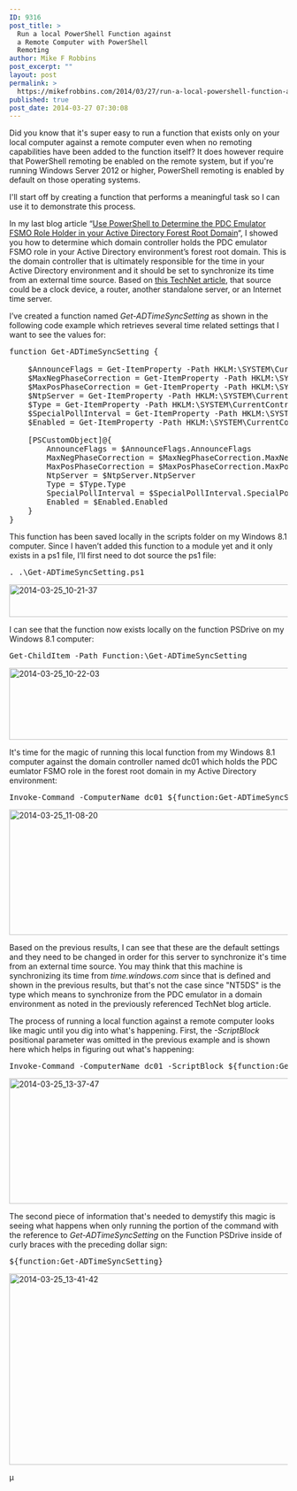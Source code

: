 ```yaml
---
ID: 9316
post_title: >
  Run a local PowerShell Function against
  a Remote Computer with PowerShell
  Remoting
author: Mike F Robbins
post_excerpt: ""
layout: post
permalink: >
  https://mikefrobbins.com/2014/03/27/run-a-local-powershell-function-against-a-remote-computer-with-powershell-remoting/
published: true
post_date: 2014-03-27 07:30:08
---
```

Did you know that it's super easy to run a function that exists only on your local computer against a remote computer even when no remoting capabilities have been added to the function itself? It does however require that PowerShell remoting be enabled on the remote system, but if you're running Windows Server 2012 or higher, PowerShell remoting is enabled by default on those operating systems.

I'll start off by creating a function that performs a meaningful task so I can use it to demonstrate this process.

In my last blog article “<a href="http://mikefrobbins.com/2014/03/20/use-powershell-to-determine-the-pdc-emulator-fsmo-role-holder-in-your-active-directory-forest-root-domain/" target="_blank">Use PowerShell to Determine the PDC Emulator FSMO Role Holder in your Active Directory Forest Root Domain</a>“, I showed you how to determine which domain controller holds the PDC emulator FSMO role in your Active Directory environment’s forest root domain. This is the domain controller that is ultimately responsible for the time in your Active Directory environment and it should be set to synchronize its time from an external time source. Based on <a href="http://blogs.technet.com/b/nepapfe/archive/2013/03/01/it-s-simple-time-configuration-in-active-directory.aspx" target="_blank">this TechNet article</a>, that source could be a clock device, a router, another standalone server, or an Internet time server.

I’ve created a function named <em>Get-ADTimeSyncSetting</em> as shown in the following code example which retrieves several time related settings that I want to see the values for:
<pre class="lang:ps decode:true" title="Get-ADTimeSyncSetting">function Get-ADTimeSyncSetting {

    $AnnounceFlags = Get-ItemProperty -Path HKLM:\SYSTEM\CurrentControlSet\Services\W32Time\config -Name AnnounceFlags
    $MaxNegPhaseCorrection = Get-ItemProperty -Path HKLM:\SYSTEM\CurrentControlSet\Services\W32Time\Config -Name MaxNegPhaseCorrection
    $MaxPosPhaseCorrection = Get-ItemProperty -Path HKLM:\SYSTEM\CurrentControlSet\Services\W32Time\Config -Name MaxPosPhaseCorrection
    $NtpServer = Get-ItemProperty -Path HKLM:\SYSTEM\CurrentControlSet\Services\W32Time\Parameters -Name NtpServer
    $Type = Get-ItemProperty -Path HKLM:\SYSTEM\CurrentControlSet\Services\W32Time\Parameters -Name Type
    $SpecialPollInterval = Get-ItemProperty -Path HKLM:\SYSTEM\CurrentControlSet\Services\W32Time\TimeProviders\NtpClient -Name SpecialPollInterval
    $Enabled = Get-ItemProperty -Path HKLM:\SYSTEM\CurrentControlSet\Services\W32Time\TimeProviders\NtpServer -Name Enabled

    [PSCustomObject]@{
        AnnounceFlags = $AnnounceFlags.AnnounceFlags
        MaxNegPhaseCorrection = $MaxNegPhaseCorrection.MaxNegPhaseCorrection
        MaxPosPhaseCorrection = $MaxPosPhaseCorrection.MaxPosPhaseCorrection
        NtpServer = $NtpServer.NtpServer
        Type = $Type.Type
        SpecialPollInterval = $SpecialPollInterval.SpecialPollInterval
        Enabled = $Enabled.Enabled
    }
}</pre>
This function has been saved locally in the scripts folder on my Windows 8.1 computer. Since I haven’t added this function to a module yet and it only exists in a ps1 file, I’ll first need to dot source the ps1 file:
<pre class="lang:ps decode:true">. .\Get-ADTimeSyncSetting.ps1</pre>
<a href="http://mikefrobbins.com/wp-content/uploads/2014/03/2014-03-25_10-21-37.png"><img class="alignnone size-full wp-image-9317" alt="2014-03-25_10-21-37" src="http://mikefrobbins.com/wp-content/uploads/2014/03/2014-03-25_10-21-37.png" width="877" height="59" /></a>

I can see that the function now exists locally on the function PSDrive on my Windows 8.1 computer:
<pre class="lang:ps decode:true">Get-ChildItem -Path Function:\Get-ADTimeSyncSetting</pre>
<a href="http://mikefrobbins.com/wp-content/uploads/2014/03/2014-03-25_10-22-03.png"><img class="alignnone size-full wp-image-9318" alt="2014-03-25_10-22-03" src="http://mikefrobbins.com/wp-content/uploads/2014/03/2014-03-25_10-22-03.png" width="877" height="130" /></a>

It's time for the magic of running this local function from my Windows 8.1 computer against the domain controller named dc01 which holds the PDC eumlator FSMO role in the forest root domain in my Active Directory environment:
<pre class="lang:ps decode:true">Invoke-Command -ComputerName dc01 ${function:Get-ADTimeSyncSetting}</pre>
<a href="http://mikefrobbins.com/wp-content/uploads/2014/03/2014-03-25_11-08-20.png"><img class="alignnone size-full wp-image-9320" alt="2014-03-25_11-08-20" src="http://mikefrobbins.com/wp-content/uploads/2014/03/2014-03-25_11-08-20.png" width="875" height="227" /></a>

Based on the previous results, I can see that these are the default settings and they need to be changed in order for this server to synchronize it's time from an external time source. You may think that this machine is synchronizing its time from <em>time.windows.com</em> since that is defined and shown in the previous results, but that's not the case since "NT5DS" is the type which means to synchronize from the PDC emulator in a domain environment as noted in the previously referenced TechNet blog article.

The process of running a local function against a remote computer looks like magic until you dig into what's happening. First, the <em>-ScriptBlock</em> positional parameter was omitted in the previous example and is shown here which helps in figuring out what's happening:
<pre class="lang:ps decode:true">Invoke-Command -ComputerName dc01 -ScriptBlock ${function:Get-ADTimeSyncSetting}</pre>
<a href="http://mikefrobbins.com/wp-content/uploads/2014/03/2014-03-25_13-37-47.png"><img class="alignnone size-full wp-image-9332" alt="2014-03-25_13-37-47" src="http://mikefrobbins.com/wp-content/uploads/2014/03/2014-03-25_13-37-47.png" width="875" height="227" /></a>

The second piece of information that's needed to demystify this magic is seeing what happens when only running the portion of the command with the reference to <em>Get-ADTimeSyncSetting</em> on the Function PSDrive inside of curly braces with the preceding dollar sign:
<pre class="lang:ps decode:true">${function:Get-ADTimeSyncSetting}</pre>
<a href="http://mikefrobbins.com/wp-content/uploads/2014/03/2014-03-25_13-41-42.png"><img class="alignnone size-full wp-image-9333" alt="2014-03-25_13-41-42" src="http://mikefrobbins.com/wp-content/uploads/2014/03/2014-03-25_13-41-42.png" width="875" height="346" /></a>

µ
